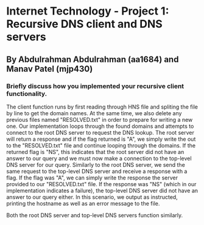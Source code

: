 # Internet Technology - Project 1: Recursive DNS client and DNS servers
## By Abdulrahman Abdulrahman (aa1684) and Manav Patel (mjp430)

### Briefly discuss how you implemented your recursive client functionality.
The client function runs by first reading through HNS file and spliting the file by line to get the domain names. At the same time, we also delete any previous files named "RESOLVED.txt" in order to prepare for writing a new one. Our implementation loops through the found domains and attempts to connect to the root DNS server to request the DNS lookup. The root server will return a response and if the flag returned is "A", we simply write the out to the "RESOLVED.txt" file and continue looping through the domains. If the returned flag is "NS", this indicates that the root server did not have an answer to our query and we must now make a connection to the top-level DNS server for our query. Similarly to the root DNS server, we send the same request to the top-level DNS server and receive a response with a flag. If the flag was "A", we can simply write the response the server provided to our "RESOLVED.txt" file. If the response was "NS" (which in our implementation indicates a failure), the top-level DNS server did not have an answer to our query either. In this scenario, we output as instructed, printing the hostname as well as an error message to the file. 

Both the root DNS server and top-level DNS servers function similarly. 